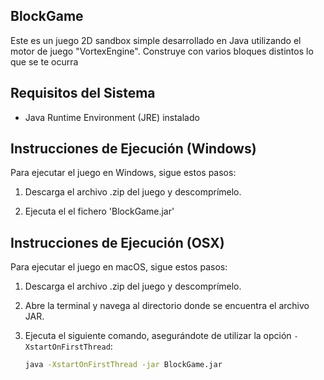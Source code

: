 ## BlockGame

Este es un juego 2D sandbox simple desarrollado en Java utilizando el motor de juego "VortexEngine". Construye con varios bloques distintos lo que se te ocurra

## Requisitos del Sistema

- Java Runtime Environment (JRE) instalado

## Instrucciones de Ejecución (Windows)

Para ejecutar el juego en Windows, sigue estos pasos:

1. Descarga el archivo .zip del juego y descomprímelo.

2. Ejecuta el el fichero 'BlockGame.jar'

## Instrucciones de Ejecución (OSX)

Para ejecutar el juego en macOS, sigue estos pasos:

1. Descarga el archivo .zip del juego y descomprímelo.

2. Abre la terminal y navega al directorio donde se encuentra el archivo JAR.

3. Ejecuta el siguiente comando, asegurándote de utilizar la opción `-XstartOnFirstThread`:

   ```bash
   java -XstartOnFirstThread -jar BlockGame.jar
   ``````
